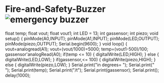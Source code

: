 # Fire-and-Safety-Buzzer![emergency buzzer](https://user-images.githubusercontent.com/77285043/120166607-61c26480-c21a-11eb-8f8e-d009c707bc4f.png)
float temp;
float vout;
float vout1;
int LED = 13;
int gassensor;
int piezo;
void setup()
{
  pinMode(A0,INPUT);
  pinMode(A1,INPUT);
  pinMode(LED,OUTPUT);
  pinMode(piezo,OUTPUT);
  Serial.begin(9600);
}
void loop()
{
  vout=analogread(A1);
  vout=(vout/1000)=5000;
  temp=(vout1-500)/100;
  gassensor'analogRead(A0);
  if(temp <= 10)
  {
    digitalWrite(LED,HIGH);
  }
  else
  {
    digitalWrite(LED,LOW);
  }
  if(gassensor,<= 100)
  {
    digitalWrite(piezo,HIGH);
  }
  else
  {
    digitalWrite(piezo,LOW);
  }
  Serial.print("in degrees= ");
  Serial.print(" ");
  Serial.print(temp);
  Serial.print("/t");
  Serial.print(gassensor);
  Serial.print();
  delay(1000);
